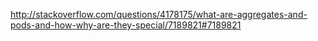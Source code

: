 http://stackoverflow.com/questions/4178175/what-are-aggregates-and-pods-and-how-why-are-they-special/7189821#7189821

